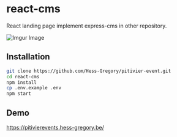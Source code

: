 # react-cms
React landing page implement express-cms in other repository.

![Imgur Image](https://pitivierevents.hess-gregory.be/pitivier.JPG)

## Installation

```sh
git clone https://github.com/Hess-Gregory/pitivier-event.git
cd react-cms
npm install
cp .env.example .env
npm start
```
## Demo

https://pitivierevents.hess-gregory.be/
